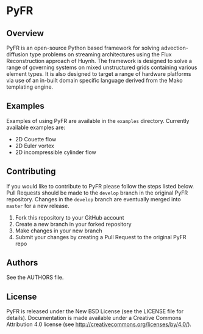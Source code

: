 # PyFR

## Overview

PyFR is an open-source Python based framework for solving advection-diffusion
type problems on streaming architectures using the Flux Reconstruction
approach of Huynh. The framework is designed to solve a range of governing
systems on mixed unstructured grids containing various element types. It is
also designed to target a range of hardware platforms via use of an in-built
domain specific language derived from the Mako templating engine.

## Examples

Examples of using PyFR are available in the `examples` directory. Currently
available examples are:

- 2D Couette flow
- 2D Euler vortex
- 2D incompressible cylinder flow

## Contributing

If you would like to contribute to PyFR please follow the steps listed below.
Pull Requests should be made to the `develop` branch in the original PyFR
repository. Changes in the `develop` branch are eventually merged into
`master` for a new release.

1. Fork this repository to your GitHub account
2. Create a new branch in your forked repository
3. Make changes in your new branch
4. Submit your changes by creating a Pull Request to the original PyFR repo

## Authors

See the AUTHORS file.

## License

PyFR is released under the New BSD License (see the LICENSE file for details).
Documentation is made available under a Creative Commons Attribution 4.0
license (see <http://creativecommons.org/licenses/by/4.0/>).
